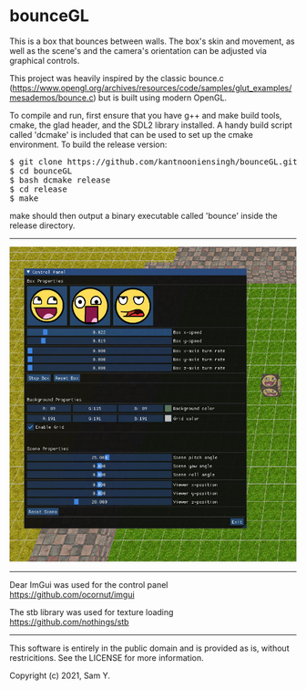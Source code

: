# bounceGL

This is a box that bounces between walls. The box's skin and movement, as well as the scene's and the camera's orientation can be adjusted via graphical controls.

This project was heavily inspired by the classic bounce.c (<https://www.opengl.org/archives/resources/code/samples/glut_examples/mesademos/bounce.c>) but is built using modern OpenGL.

To compile and run, first ensure that you have g++ and make build tools, cmake, the glad header, and the SDL2 library installed. A handy build script called 'dcmake' is included that can be used to set up the cmake environment. To build the release version:

<pre>
$ git clone https://github.com/kantnooniensingh/bounceGL.git
$ cd bounceGL
$ bash dcmake release
$ cd release
$ make
</pre>

make should then output a binary executable called 'bounce' inside the release directory.


--------------------------------------------------------------------------------
![Bouncing box](demo/img3.jpg)


--------------------------------------------------------------------------------
Dear ImGui was used for the control panel\
<https://github.com/ocornut/imgui>

The stb library was used for texture loading\
<https://github.com/nothings/stb>


--------------------------------------------------------------------------------
This software is entirely in the public domain and is provided as is, without restricitions. See the LICENSE for more information.

Copyright (c) 2021, Sam Y.
